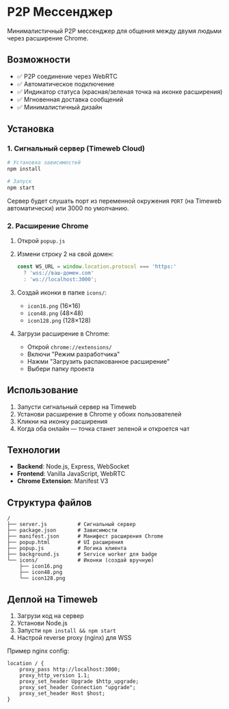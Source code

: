 # P2P Мессенджер

Минималистичный P2P мессенджер для общения между двумя людьми через расширение Chrome.

## Возможности

- ✅ P2P соединение через WebRTC
- ✅ Автоматическое подключение
- ✅ Индикатор статуса (красная/зеленая точка на иконке расширения)
- ✅ Мгновенная доставка сообщений
- ✅ Минималистичный дизайн

## Установка

### 1. Сигнальный сервер (Timeweb Cloud)

```bash
# Установка зависимостей
npm install

# Запуск
npm start
```

Сервер будет слушать порт из переменной окружения `PORT` (на Timeweb автоматически) или 3000 по умолчанию.

### 2. Расширение Chrome

1. Открой `popup.js`
2. Измени строку 2 на свой домен:
   ```javascript
   const WS_URL = window.location.protocol === 'https:' 
     ? 'wss://ваш-домен.com' 
     : 'ws://localhost:3000';
   ```

3. Создай иконки в папке `icons/`:
   - `icon16.png` (16×16)
   - `icon48.png` (48×48)
   - `icon128.png` (128×128)

4. Загрузи расширение в Chrome:
   - Открой `chrome://extensions/`
   - Включи "Режим разработчика"
   - Нажми "Загрузить распакованное расширение"
   - Выбери папку проекта

## Использование

1. Запусти сигнальный сервер на Timeweb
2. Установи расширение в Chrome у обоих пользователей
3. Кликни на иконку расширения
4. Когда оба онлайн — точка станет зеленой и откроется чат

## Технологии

- **Backend**: Node.js, Express, WebSocket
- **Frontend**: Vanilla JavaScript, WebRTC
- **Chrome Extension**: Manifest V3

## Структура файлов

```
/
├── server.js          # Сигнальный сервер
├── package.json       # Зависимости
├── manifest.json      # Манифест расширения Chrome
├── popup.html         # UI расширения
├── popup.js           # Логика клиента
├── background.js      # Service worker для badge
└── icons/             # Иконки (создай вручную)
    ├── icon16.png
    ├── icon48.png
    └── icon128.png
```

## Деплой на Timeweb

1. Загрузи код на сервер
2. Установи Node.js
3. Запусти `npm install && npm start`
4. Настрой reverse proxy (nginx) для WSS

Пример nginx config:
```nginx
location / {
    proxy_pass http://localhost:3000;
    proxy_http_version 1.1;
    proxy_set_header Upgrade $http_upgrade;
    proxy_set_header Connection "upgrade";
    proxy_set_header Host $host;
}
```

